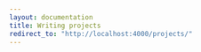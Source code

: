 ```yaml
---
layout: documentation
title: Writing projects
redirect_to: "http://localhost:4000/projects/"
---
```

